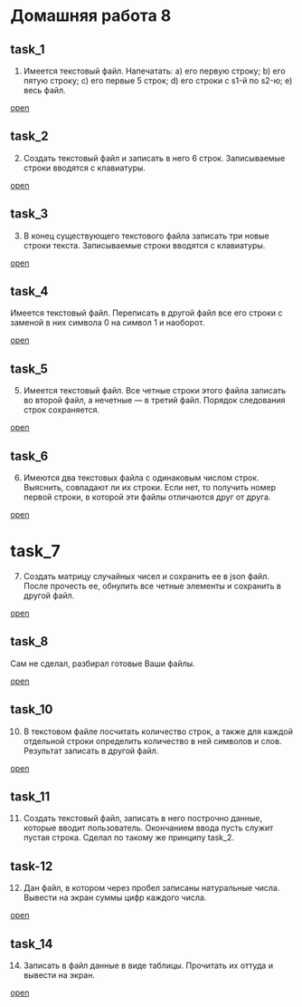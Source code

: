 # Домашняя работа 8

## task_1

1. Имеется текстовый файл. Напечатать:
a) его первую строку;
b) его пятую строку;
c) его первые 5 строк;
d) его строки с s1-й по s2-ю;
e) весь файл.

[open](https://github.com/RuslanZaremba/RuslanZaremba/blob/master/homework8/task_1.py)

## task_2

2. Создать текстовый файл и записать в него 6 строк. 
Записываемые строки вводятся с клавиатуры.

[open](https://github.com/RuslanZaremba/RuslanZaremba/blob/master/homework8/task_2.py)

## task_3

3. В конец существующего текстового файла записать три новые строки текста.
Записываемые строки вводятся с клавиатуры.

[open](https://github.com/RuslanZaremba/RuslanZaremba/blob/master/homework8/task_3.py)

## task_4

Имеется текстовый файл. Переписать в другой файл все его строки с 
заменой в них символа 0 на символ 1 и наоборот.

[open](https://github.com/RuslanZaremba/RuslanZaremba/blob/master/homework8/task_4.py)

## task_5

5. Имеется текстовый файл. Все четные строки этого файла записать во второй файл, 
а нечетные — в третий файл. Порядок следования строк сохраняется.

[open](https://github.com/RuslanZaremba/RuslanZaremba/blob/master/homework8/task_5.py)

## task_6

6. Имеются два текстовых файла с одинаковым числом строк. Выяснить, 
совпадают ли их строки. Если нет, 
то получить номер первой строки, в которой эти файлы отличаются друг от друга.

[open](https://github.com/RuslanZaremba/RuslanZaremba/blob/master/homework8/task_6.py)

# task_7

7. Создать матрицу случайных чисел и сохранить ее в json файл. 
После прочесть ее, обнулить все четные элементы и сохранить в другой файл.

[open](https://github.com/RuslanZaremba/RuslanZaremba/blob/master/homework8/task_7.py)

## task_8
Сам не сделал, разбирал готовые Ваши файлы.

[open](https://github.com/RuslanZaremba/RuslanZaremba/tree/master/homework8/task8)

## task_10

10. В текстовом файле посчитать количество строк, а также для каждой отдельной строки определить количество в ней символов и слов. 
Результат записать в другой файл.

[open](https://github.com/RuslanZaremba/RuslanZaremba/blob/master/homework8/task_10.py)

## task_11

11. Создать текстовый файл, записать в него построчно данные, 
которые вводит пользователь. 
Окончанием ввода пусть служит пустая строка.
Сделал по такому же принципу task_2.

## task-12

12. Дан файл, в котором через пробел записаны натуральные числа. 
Вывести на экран суммы цифр каждого числа.

[open](https://github.com/RuslanZaremba/RuslanZaremba/blob/master/homework8/task_12.py)

## task_14


14. Записать в файл данные в виде таблицы. Прочитать их оттуда и вывести на экран.

[open](https://github.com/RuslanZaremba/RuslanZaremba/blob/master/homework8/task_14.py)
